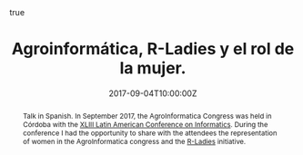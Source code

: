 ---
abstract: Talk in Spanish. In September 2017, the AgroInformatica Congress was held in Córdoba with the [XLIII Latin American Conference on Informatics](https://clei.org/clei2017/index.html). During the conference I had the opportunity to share with the attendees the representation of women in the AgroInformatica congress and the [R-Ladies](https://rladies.org/) initiative.
all_day: false
authors: []
date: "2017-09-04T10:00:00Z"
event: XLIII Latin American Conference on Informatics -  AgroInformatica Congress
event_url: https://clei.org/clei2017/index.html
featured: false
links:
- icon: twitter
  icon_pack: fab
  name: Follow
  url: https://twitter.com/yabellini 
location: Universidad Tecnológica Nacional-Facultad Regional Córdoba
math: true
publishDate: "2017-09-04T10:00:00Z"
slides: 
summary: Talk in Spanish. In September 2017, the AgroInformatica Congress was held in Córdoba with the [XLIII Latin American Conference on Informatics](https://clei.org/clei2017/index.html). During the conference I had the opportunity to share with the attendees the representation of women in the AgroInformatica congress and the [R-Ladies](https://rladies.org/) initiative.
tags: []
title: Agroinformática, R-Ladies y el rol de la mujer.
url_code: ""
url_pdf: "RLadies_AgroInformatica.pdf"
url_slides: ""
url_video: ""
---